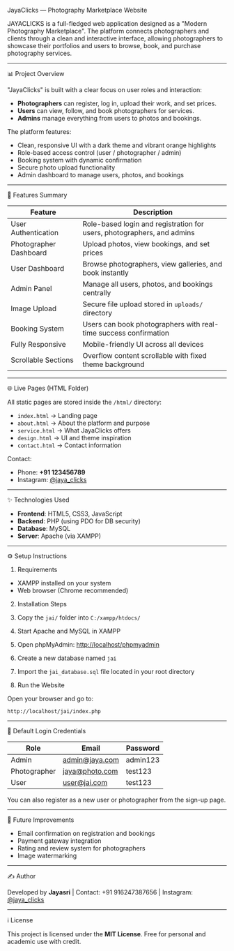 JayaClicks — Photography Marketplace Website

JAYACLICKS is a full-fledged web application designed as a "Modern Photography Marketplace". The platform connects photographers and clients through a clean and interactive interface, allowing photographers to showcase their portfolios and users to browse, book, and purchase photography services.

---

 📊 Project Overview

"JayaClicks" is built with a clear focus on user roles and interaction:

* **Photographers** can register, log in, upload their work, and set prices.
* **Users** can view, follow, and book photographers for services.
* **Admins** manage everything from users to photos and bookings.

The platform features:

* Clean, responsive UI with a dark theme and vibrant orange highlights
* Role-based access control (user / photographer / admin)
* Booking system with dynamic confirmation
* Secure photo upload functionality
* Admin dashboard to manage users, photos, and bookings

---

🔄 Features Summary

| Feature                | Description                                                            |
| ---------------------- | ---------------------------------------------------------------------- |
| User Authentication    | Role-based login and registration for users, photographers, and admins |
| Photographer Dashboard | Upload photos, view bookings, and set prices                           |
| User Dashboard         | Browse photographers, view galleries, and book instantly               |
| Admin Panel            | Manage all users, photos, and bookings centrally                       |
| Image Upload           | Secure file upload stored in `uploads/` directory                      |
| Booking System         | Users can book photographers with real-time success confirmation       |
| Fully Responsive       | Mobile-friendly UI across all devices                                  |
| Scrollable Sections    | Overflow content scrollable with fixed theme background                |

---

 🌐 Live Pages (HTML Folder)

All static pages are stored inside the `/html/` directory:

* `index.html` → Landing page
* `about.html` → About the platform and purpose
* `service.html` → What JayaClicks offers
* `design.html` → UI and theme inspiration
* `contact.html` → Contact information

Contact:

* Phone: **+91 123456789**
* Instagram: [@jaya\_clicks](https://instagram.com/jaya_clicks)

---

✨ Technologies Used

* **Frontend**: HTML5, CSS3, JavaScript
* **Backend**: PHP (using PDO for DB security)
* **Database**: MySQL
* **Server**: Apache (via XAMPP)

---

 ⚙️ Setup Instructions

 1. Requirements

* XAMPP installed on your system
* Web browser (Chrome recommended)

 2. Installation Steps

1. Copy the `jai/` folder into `C:/xampp/htdocs/`
2. Start Apache and MySQL in XAMPP
3. Open phpMyAdmin: [http://localhost/phpmyadmin](http://localhost/phpmyadmin)
4. Create a new database named `jai`
5. Import the `jai_database.sql` file located in your root directory

 3. Run the Website

Open your browser and go to:

```
http://localhost/jai/index.php
```

---

🔐 Default Login Credentials

| Role         | Email                                   | Password |
| ------------ | --------------------------------------- | -------- |
| Admin        | [admin@jaya.com](mailto:admin@jaya.com) | admin123 |
| Photographer | [jaya@photo.com](mailto:jaya@photo.com) | test123  |
| User         | [user@jai.com](mailto:user@jai.com)     | test123  |

You can also register as a new user or photographer from the sign-up page.

---

🚀 Future Improvements

* Email confirmation on registration and bookings
* Payment gateway integration
* Rating and review system for photographers
* Image watermarking

---

✍️ Author

Developed by **Jayasri** | Contact: +91 916247387656 | Instagram: [@jaya\_clicks](https://instagram.com/jaya_clicks)

---

ℹ️ License

This project is licensed under the **MIT License**. Free for personal and academic use with credit.
